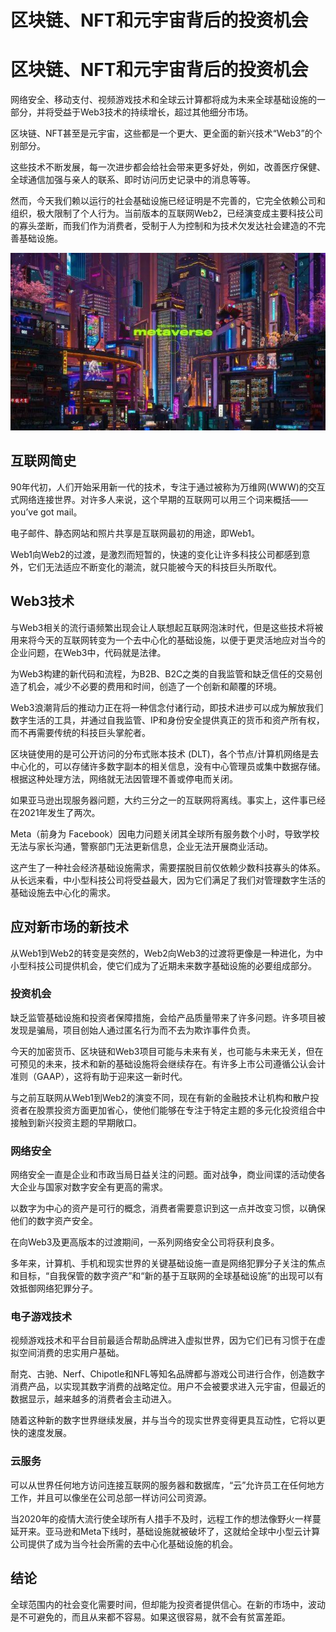 # 区块链、NFT和元宇宙背后的投资机会


# 区块链、NFT和元宇宙背后的投资机会



网络安全、移动支付、视频游戏技术和全球云计算都将成为未来全球基础设施的一部分，并将受益于Web3技术的持续增长，超过其他细分市场。

区块链、NFT甚至是元宇宙，这些都是一个更大、更全面的新兴技术“Web3”的个别部分。

这些技术不断发展，每一次进步都会给社会带来更多好处，例如，改善医疗保健、全球通信加强与亲人的联系、即时访问历史记录中的消息等等。

然而，今天我们赖以运行的社会基础设施已经证明是不完善的，它完全依赖公司和组织，极大限制了个人行为。当前版本的互联网Web2，已经演变成主要科技公司的寡头垄断，而我们作为消费者，受制于人为控制和为技术欠发达社会建造的不完善基础设施。

![1](v2-3af56d9922239e1616d56dc5673eceda_720w.jpg)

## 互联网简史

90年代初，人们开始采用新一代的技术，专注于通过被称为万维网(WWW)的交互式网络连接世界。对许多人来说，这个早期的互联网可以用三个词来概括——you’ve got mail。

电子邮件、静态网站和照片共享是互联网最初的用途，即Web1。

Web1向Web2的过渡，是激烈而短暂的，快速的变化让许多科技公司都感到意外，它们无法适应不断变化的潮流，就只能被今天的科技巨头所取代。

## Web3技术

与Web3相关的流行语频繁出现会让人联想起互联网泡沫时代，但是这些技术将被用来将今天的互联网转变为一个去中心化的基础设施，以便于更灵活地应对当今的企业问题，在Web3中，代码就是法律。

为Web3构建的新代码和流程，为B2B、B2C之类的自我监管和缺乏信任的交易创造了机会，减少不必要的费用和时间，创造了一个创新和颠覆的环境。

Web3浪潮背后的推动力正在将一种信念付诸行动，即技术进步可以成为解放我们数字生活的工具，并通过自我监管、IP和身份安全提供真正的货币和资产所有权，而不再需要传统的科技巨头掌舵者。

区块链使用的是可公开访问的分布式账本技术 (DLT)，各个节点/计算机网络是去中心化的，可以存储许多数字副本的相关信息，没有中心管理员或集中数据存储。根据这种处理方法，网络就无法因管理不善或停电而关闭。

如果亚马逊出现服务器问题，大约三分之一的互联网将离线。事实上，这件事已经在2021年发生了两次。

Meta（前身为 Facebook）因电力问题关闭其全球所有服务数个小时，导致学校无法与家长沟通，警察部门无法更新信息，企业无法开展商业活动。

这产生了一种社会经济基础设施需求，需要摆脱目前仅依赖少数科技寡头的体系。从长远来看，中小型科技公司将受益最大，因为它们满足了我们对管理数字生活的基础设施去中心化的需求。

## 应对新市场的新技术

从Web1到Web2的转变是突然的，Web2向Web3的过渡将更像是一种进化，为中小型科技公司提供机会，使它们成为了近期未来数字基础设施的必要组成部分。

### 投资机会

缺乏监管基础设施和投资者保障措施，会给产品质量带来了许多问题。许多项目被发现是骗局，项目创始人通过匿名行为而不去为欺诈事件负责。

今天的加密货币、区块链和Web3项目可能与未来有关，也可能与未来无关，但在可预见的未来，技术和新的基础设施将会继续存在。有许多上市公司遵循公认会计准则（GAAP），这将有助于迎来这一新时代。

与之前互联网从Web1到Web2的演变不同，现在有新的金融技术让机构和散户投资者在股票投资方面更加省心，使他们能够在专注于特定主题的多元化投资组合中接触到新兴投资主题的早期敞口。

### 网络安全

网络安全一直是企业和市政当局日益关注的问题。面对战争，商业间谍的活动使各大企业与国家对数字安全有更高的需求。

以数字为中心的资产是可行的概念，消费者需要意识到这一点并改变习惯，以确保他们的数字资产安全。

在向Web3及更高版本的过渡期间，一系列网络安全公司将获利良多。

多年来，计算机、手机和现实世界的关键基础设施一直是网络犯罪分子关注的焦点和目标，“自我保管的数字资产”和“新的基于互联网的全球基础设施”的出现可以有效抵御网络犯罪分子。

### 电子游戏技术

视频游戏技术和平台目前最适合帮助品牌进入虚拟世界，因为它们已有习惯于在虚拟空间消费的忠实用户基础。

耐克、古驰、Nerf、Chipotle和NFL等知名品牌都与游戏公司进行合作，创造数字消费产品，以实现其数字消费的战略定位。用户不会被要求进入元宇宙，但最近的数据显示，越来越多的消费者会主动进入。

随着这种新的数字世界继续发展，并与当今的现实世界变得更具互动性，它将以更快的速度发展。

### 云服务

可以从世界任何地方访问连接互联网的服务器和数据库，“云”允许员工在任何地方工作，并且可以像坐在公司总部一样访问公司资源。

当2020年的疫情大流行使全球所有人措手不及时，远程工作的想法像野火一样蔓延开来。亚马逊和Meta下线时，基础设施就被破坏了，这就给全球中小型云计算公司提供了成为当今社会所需的去中心化基础设施的机会。

## 结论

全球范围内的社会变化需要时间，但却能为投资者提供信心。在新的市场中，波动是不可避免的，而且从来都不容易。如果这很容易，就不会有贫富差距。
